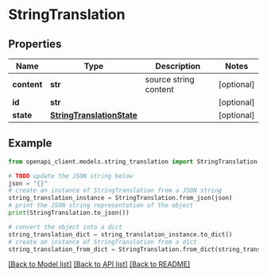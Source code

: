 # StringTranslation


## Properties

Name | Type | Description | Notes
------------ | ------------- | ------------- | -------------
**content** | **str** | source string content | [optional] 
**id** | **str** |  | [optional] 
**state** | [**StringTranslationState**](StringTranslationState.md) |  | [optional] 

## Example

```python
from openapi_client.models.string_translation import StringTranslation

# TODO update the JSON string below
json = "{}"
# create an instance of StringTranslation from a JSON string
string_translation_instance = StringTranslation.from_json(json)
# print the JSON string representation of the object
print(StringTranslation.to_json())

# convert the object into a dict
string_translation_dict = string_translation_instance.to_dict()
# create an instance of StringTranslation from a dict
string_translation_from_dict = StringTranslation.from_dict(string_translation_dict)
```
[[Back to Model list]](../README.md#documentation-for-models) [[Back to API list]](../README.md#documentation-for-api-endpoints) [[Back to README]](../README.md)


